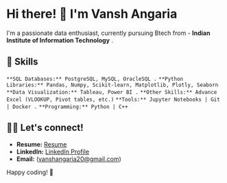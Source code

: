 # Hi there! 👋 I'm Vansh Angaria

I'm a passionate data enthusiast, currently pursuing Btech from - **Indian Institute of Information Technology** .

## 🌱 Skills

`**SQL Databases:** PostgreSQL, MySQL, OracleSQL .`
`**Python Libraries:** Pandas, Numpy, Scikit-learn, Matplotlib, Plotly, Seaborn`
`**Data Visualization:** Tableau, Power BI .`
`**Other Skills:** Advance Excel (VLOOKUP, Pivot tables, etc.)`
`**Tools:** Jupyter Notebooks | Git | Docker .`
`**Programming:** Python | C++`

## 👨‍💻 Let's connect!

- **Resume:** [Resume](https://www.overleaf.com/project/65ae4e8ca8bfd4fd6b274592)
- **LinkedIn:** [LinkedIn Profile](https://www.linkedin.com/in/vansh-angaria)
- **Email:** (vanshangaria20@gmail.com)

Happy coding! 🚀
